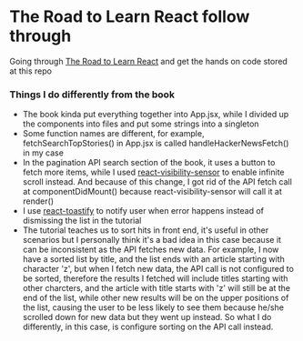 # The Road to Learn React follow through
Going through [The Road to Learn React](https://github.com/the-road-to-learn-react/the-road-to-learn-react) and get the hands on code stored at this repo

### Things I do differently from the book
- The book kinda put everything together into App.jsx, while I divided up the components into files and put some strings into a singleton
- Some function names are different, for example, fetchSearchTopStories() in App.jsx is called handleHackerNewsFetch() in my case
- In the pagination API search section of the book, it uses a button to fetch more items, while I used [react-visibility-sensor](https://github.com/joshwnj/react-visibility-sensor) to enable infinite scroll instead. And because of this change, I got rid of the API fetch call at componentDidMount() because react-visibility-sensor will call it at render()
- I use [react-toastify](https://github.com/fkhadra/react-toastify) to notify user when error happens instead of dismissing the list in the tutorial
- The tutorial teaches us to sort hits in front end, it's useful in other scenarios but I personally think it's a bad idea in this case because it can be inconsistent as the API fetches new data. For example, I now have a sorted list by title, and the list ends with an article starting with character 'z', but when I fetch new data, the API call is not configured to be sorted, therefore the results I fetched will include titles starting with other charcters, and the article with title starts with 'z' will still be at the end of the list, while other new results will be on the upper positions of the list, causing the user to be less likely to see them because he/she scrolled down for new data but they went up instead. So what I do differently, in this case, is configure sorting on the API call instead.